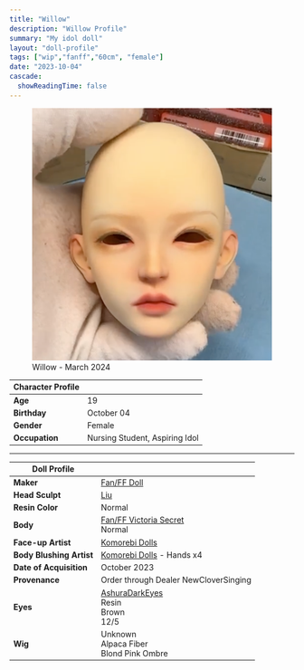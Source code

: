```yaml
---
title: "Willow"
description: "Willow Profile"
summary: "My idol doll"
layout: "doll-profile"
tags: ["wip","fanff","60cm", "female"]
date: "2023-10-04"
cascade:
  showReadingTime: false
---
```

<div class="flex gap-4 flex-row flex-wrap">
  <div><figure><img src="feature.png" class="doll-profile-img" alt="A female dollhead partially painted" width="500"><figcaption>Willow - March 2024</figcaption></figure></div>
  <div>

| Character Profile | |
| ----- | ---|
| **Age** | 19 |
| **Birthday** | October 04 |
| **Gender** | Female |
| **Occupation** | Nursing Student, Aspiring Idol |

---

| Doll Profile | |
| ----- | ---|
| **Maker** | [Fan/FF Doll](https://www.fanffdoll.com/)  |
| **Head Sculpt** | [Liu](https://www.fanffdoll.com/product-page/liu-%E6%9F%B3-1) |
| **Resin Color** | Normal |
| **Body** | [Fan/FF Victoria Secret](https://www.fanffdoll.com/product-page/61cm-vs-body) <br> Normal |
| **Face-up Artist** | [Komorebi Dolls](https://komorebidolls.com/) |
| **Body Blushing Artist** | [Komorebi Dolls](https://komorebidolls.com/) - Hands x4|
| **Date of Acquisition** | October 2023 |
| **Provenance** | Order through Dealer NewCloverSinging |
| **Eyes** | [AshuraDarkEyes](https://www.etsy.com/shop/ashuradarkeyes) <br> Resin <br> Brown <br> 12/5 |
| **Wig** | Unknown <br> Alpaca Fiber <br> Blond Pink Ombre |

  </div>
</div>